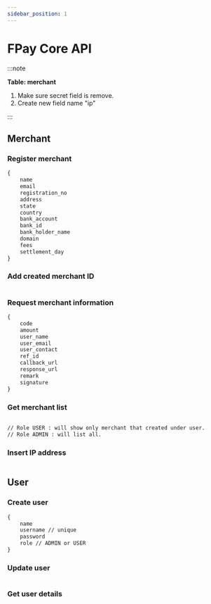 ```yaml
---
sidebar_position: 1
---
```


# FPay Core API

:::note

**Table: merchant**

1. Make sure secret field is remove.
2. Create new field name "ip"

:::

## Merchant

### Register merchant

```md title="[POST] /merchants"
{
    name
    email
    registration_no
    address
    state
    country
    bank_account
    bank_id
    bank_holder_name
    domain
    fees
    settlement_day
}
```

### Add created merchant ID

```md title="[POST] /merchants"
```

### Request merchant information

```md title="[POST] /merchants/request"
{
    code
    amount
    user_name
    user_email
    user_contact
    ref_id
    callback_url
    response_url
    remark
    signature
}
```

### Get merchant list

```md title="[GET] /merchants"

// Role USER : will show only merchant that created under user.
// Role ADMIN : will list all.

```

### Insert IP address

```md title="[POST] /merchant-requests"
```

## User

### Create user

```md title="[POST] /users"
{
    name
    username // unique
    password
    role // ADMIN or USER
}
```

### Update user

```md title="[PUT] /users" 
```

### Get user details

```md title="[GET] /users/:id"
```
